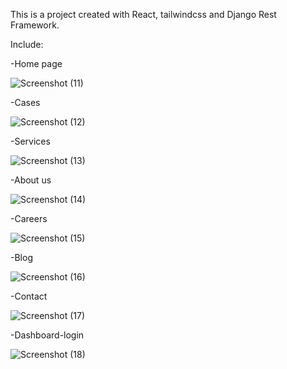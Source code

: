 This is a project created with React, tailwindcss and Django Rest Framework.

Include:


-Home page

![Screenshot (11)](https://user-images.githubusercontent.com/116771363/220974915-ad28e0e9-461a-4202-8575-33e06cf2ee4a.png)


-Cases

![Screenshot (12)](https://user-images.githubusercontent.com/116771363/220976063-11f6e127-0f28-466a-b351-1e700036ad90.png)



-Services

![Screenshot (13)](https://user-images.githubusercontent.com/116771363/220976156-cb30cf41-8f4d-42fc-9c68-718b6526512e.png)


-About us

![Screenshot (14)](https://user-images.githubusercontent.com/116771363/220976407-8b5ff36a-9ae3-42a0-8753-7b88698455d7.png)


-Careers

![Screenshot (15)](https://user-images.githubusercontent.com/116771363/220976493-85d29a0a-0855-450c-ad28-19b5b1469ce6.png)


-Blog

![Screenshot (16)](https://user-images.githubusercontent.com/116771363/220976542-183f9b84-c481-4a8b-b3a7-3c2162f66841.png)


-Contact

![Screenshot (17)](https://user-images.githubusercontent.com/116771363/220976703-cb3b80ad-e445-4086-9dcf-106e728216f2.png)


-Dashboard-login

![Screenshot (18)](https://user-images.githubusercontent.com/116771363/220976911-07770d3c-2165-4913-816c-6bae19220df1.png)
